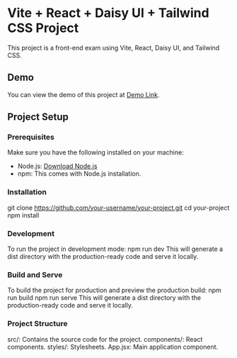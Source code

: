 # Vite + React + Daisy UI + Tailwind CSS Project

This project is a front-end exam using Vite, React, Daisy UI, and Tailwind CSS.

## Demo

You can view the demo of this project at [Demo Link](https://your-demo-link.com).

## Project Setup

### Prerequisites

Make sure you have the following installed on your machine:

- Node.js: [Download Node.js](https://nodejs.org/)
- npm: This comes with Node.js installation.

### Installation

git clone https://github.com/your-username/your-project.git
cd your-project
npm install


### Development
To run the project in development mode:
npm run dev
This will generate a dist directory with the production-ready code and serve it locally.



### Build and Serve

To build the project for production and preview the production build:
npm run build
npm run serve
This will generate a dist directory with the production-ready code and serve it locally.

### Project Structure

src/: Contains the source code for the project.
components/: React components.
styles/: Stylesheets.
App.jsx: Main application component.